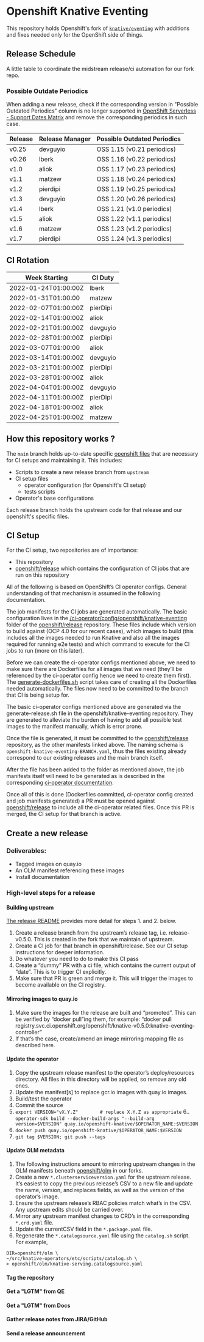 # Openshift Knative Eventing

This repository holds Openshift's fork of
[`knative/eventing`](https://github.com/knative/eventing) with additions and
fixes needed only for the OpenShift side of things.

## Release Schedule

A little table to coordinate the midstream release/ci automation for our fork repo.

### Possible Outdate Periodics

When adding a new release, check if the corresponding version in "Possible Outdated Periodics" column is no longer supported in [OpenShift Serverless - Support Dates Matrix](https://access.redhat.com/support/policy/updates/openshift#ossrvless) and remove the corresponding periodics in such case.

| Release | Release Manager | Possible Outdated Periodics |
|---------|-----------------|-----------------------------|
| v0.25   | devguyio        | OSS 1.15 (v0.21 periodics)  |
| v0.26   | lberk           | OSS 1.16 (v0.22 periodics)  |
| v1.0    | aliok           | OSS 1.17 (v0.23 periodics)  |
| v1.1    | matzew          | OSS 1.18 (v0.24 periodics)  |
| v1.2    | pierdipi        | OSS 1.19 (v0.25 periodics)  |
| v1.3    | devguyio        | OSS 1.20 (v0.26 periodics)  |
| v1.4    | lberk           | OSS 1.21 (v1.0 periodics)   |
| v1.5    | aliok           | OSS 1.22 (v1.1 periodics)   |
| v1.6    | matzew          | OSS 1.23 (v1.2 periodics)   |
| v1.7    | pierdipi        | OSS 1.24 (v1.3 periodics)   |

## CI Rotation

| Week Starting        | CI Duty  |
|----------------------|----------|
| 2022-01-24T01:00:00Z | lberk    |
| 2022-01-31T01:00:00  | matzew   |
| 2022-02-07T01:00:00Z | pierDipi |
| 2022-02-14T01:00:00Z | aliok    |
| 2022-02-21T01:00:00Z | devguyio |
| 2022-02-28T01:00:00Z | pierDipi |
| 2022-03-07T01:00:00  | aliok    |
| 2022-03-14T01:00:00Z | devguyio |
| 2022-03-21T01:00:00Z | pierDipi |
| 2022-03-28T01:00:00Z | aliok    |
| 2022-04-04T01:00:00Z | devguyio |
| 2022-04-11T01:00:00Z | pierDipi |
| 2022-04-18T01:00:00Z | aliok    |
| 2022-04-25T01:00:00Z | matzew   |


## How this repository works ?

The `main` branch holds up-to-date specific [openshift files](./openshift)
that are necessary for CI setups and maintaining it. This includes:

- Scripts to create a new release branch from `upstream`
- CI setup files
  - operator configuration (for Openshift's CI setup)
  - tests scripts
- Operator's base configurations

Each release branch holds the upstream code for that release and our
openshift's specific files.

## CI Setup

For the CI setup, two repositories are of importance:

- This repository
- [openshift/release](https://github.com/openshift/release) which
  contains the configuration of CI jobs that are run on this
  repository

All of the following is based on OpenShift’s CI operator
configs. General understanding of that mechanism is assumed in the
following documentation.

The job manifests for the CI jobs are generated automatically. The
basic configuration lives in the
[/ci-operator/config/openshift/knative-eventing](https://github.com/openshift/release/tree/master/ci-operator/config/openshift/knative-eventing) folder of the
[openshift/release](https://github.com/openshift/release) repository. These files include which version to
build against (OCP 4.0 for our recent cases), which images to build
(this includes all the images needed to run Knative and also all the
images required for running e2e tests) and which command to execute
for the CI jobs to run (more on this later).

Before we can create the ci-operator configs mentioned above, we need
to make sure there are Dockerfiles for all images that we need
(they’ll be referenced by the ci-operator config hence we need to
create them first). The [generate-dockerfiles.sh](https://github.com/openshift/knative-eventing/blob/master/openshift/ci-operator/generate-dockerfiles.sh) script takes care of
creating all the Dockerfiles needed automatically. The files now need
to be committed to the branch that CI is being setup for.

The basic ci-operator configs mentioned above are generated via the
generate-release.sh file in the openshift/knative-eventing
repository. They are generated to alleviate the burden of having to
add all possible test images to the manifest manually, which is error
prone.

Once the file is generated, it must be committed to the
[openshift/release](https://github.com/openshift/release) repository, as the other manifests linked above. The
naming schema is `openshift-knative-eventing-BRANCH.yaml`, thus the
files existing already correspond to our existing releases and the
main branch itself.

After the file has been added to the folder as mentioned above, the
job manifests itself will need to be generated as is described in the
corresponding [ci-operator documentation](https://docs.google.com/document/d/1SQ_qlkcplqhe8h6ONXdgBr7YUVbs4oRSj4ISl3gpLW4/edit#heading=h.8w7nj9363nsd).

Once all of this is done (Dockerfiles committed, ci-operator config
created and job manifests generated) a PR must be opened against
[openshift/release](https://github.com/openshift/releaseopenshift/release)
to include all the ci-operator related files. Once
this PR is merged, the CI setup for that branch is active.

## Create a new release

### Deliverables:

- Tagged images on quay.io
- An OLM manifest referencing these images
- Install documentation

### High-level steps for a release

#### Building upstream

[The release README](openshift/release/README.md) provides more detail for
steps 1. and 2. below.


1. Create a release branch from the upstream’s release tag, i.e. release-v0.5.0. This is created in the fork that we maintain of upstream.
2. Create a CI job for that branch in openshift/release. See our CI setup instructions for deeper information.
3. Do whatever you need to do to make this CI pass
4. Create a “dummy” PR with a ci file, which contains the current output of “date”. This is to trigger CI explicitly.
5. Make sure that PR is green and merge it. This will trigger the images to become available on the CI registry.

#### Mirroring images to quay.io

1. Make sure the images for the release are built and “promoted”. This can be verified by “docker pull”ing them, for example: “docker pull registry.svc.ci.openshift.org/openshift/knative-v0.5.0:knative-eventing-controller”
2. If that’s the case, create/amend an image mirroring mapping file as described here.

#### Update the operator

1. Copy the upstream release manifest to the operator’s deploy/resources directory. All files in this directory will be applied, so remove any old ones.
2. Update the manifest[s] to replace gcr.io images with quay.io images.
3. Build/test the operator
4. Commit the source
5. `export VERSION="vX.Y.Z"        # replace X.Y.Z as appropriate`
6.. `operator-sdk build --docker-build-args "--build-arg version=$VERSION" quay.io/openshift-knative/$OPERATOR_NAME:$VERSION`
7. `docker push quay.io/openshift-knative/$OPERATOR_NAME:$VERSION`
8. `git tag $VERSION; git push --tags`

#### Update OLM metadata

1. The following instructions amount to mirroring upstream changes in the OLM manifests beneath [openshift/olm](https://github.com/openshift/knative-eventing/tree/master/openshift/olm) in our forks.
2. Create a new `*.clusterserviceversion.yaml` for the upstream release. It’s easiest to copy the previous release’s CSV to a new file and update the name, version, and replaces fields, as well as the version of the operator’s image.
3. Ensure the upstream release’s RBAC policies match what’s in the CSV. Any upstream edits should be carried over.
4. Mirror any upstream manifest changes to CRD’s in the corresponding `*.crd.yaml` file.
5. Update the currentCSV field in the `*.package.yaml` file.
6. Regenerate the `*.catalogsource.yaml` file using the `catalog.sh` script. For example,

```NAME=knative-serving \
DIR=openshift/olm \
~/src/knative-operators/etc/scripts/catalog.sh \
> openshift/olm/knative-serving.catalogsource.yaml
```

#### Tag the repository

#### Get a "LGTM" from QE

#### Get a "LGTM" from Docs

#### Gather release notes from JIRA/GitHub

#### Send a release announcement
